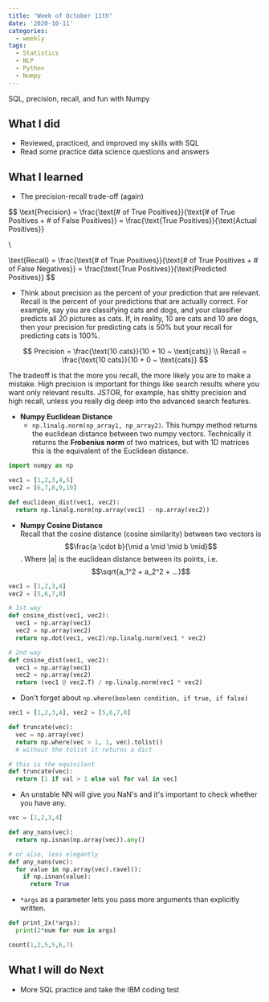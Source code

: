 ```yaml
---
title: "Week of October 11th"
date: '2020-10-11'
categories:
  - weekly
tags:
  - Statistics
  - NLP
  - Python
  - Numpy
---
```

SQL, precision, recall, and fun with Numpy

## What I did

- Reviewed, practiced, and improved my skills with SQL
- Read some practice data science questions and answers

## What I learned

- The precision-recall trade-off (again)
  


$$
\text{Precision} = \frac{\text{# of True Positives}}{\text{# of True Positives + # of False Positives}} 
= \frac{\text{True Positives}}{\text{Actual Positives}}

\\

\text{Recall} = \frac{\text{# of True Positives}}{\text{# of True Positives + # of False Negatives}}
= \frac{\text{True Positives}}{\text{Predicted Positives}}
$$

- Think about precision as the percent of your prediction that are relevant. Recall is the percent of your predictions that are actually correct. For example, say you are classifying cats and dogs, and your classifier predicts all 20 pictures as cats. If, in reality, 10 are cats and 10 are dogs, then your precision for predicting cats is 50% but your recall for predicting cats is 100%.

$$
Precision = \frac{\text{10 cats}}{10 + 10 ~ \text{cats}}
\\
Recall = \frac{\text{10 cats}}{10 + 0 ~ \text{cats}}
$$

The tradeoff is that the more you recall, the more likely you are to make a mistake. High precision is important for things like search results where you want only relevant results. JSTOR, for example, has shitty precision and high recall, unless you really dig deep into the advanced search features.

- **Numpy Euclidean Distance**
  - `np.linalg.norm(np_array1, np_array2)`. This humpy method returns the euclidean distance between two numpy vectors. Technically it returns the **Frobenius norm** of two matrices, but with 1D matrices this is the equivalent of the Euclidean distance.

``` python
import numpy as np

vec1 = [1,2,3,4,5]
vec2 = [6,7,8,9,10]

def euclidean_dist(vec1, vec2):
  return np.linalg.norm(np.array(vec1) - np.array(vec2))
```

- **Numpy Cosine Distance** \
 Recall that the cosine distance (cosine similarity) between two vectors is $$\frac{a \cdot b}{\mid a \mid \mid b \mid}$$. Where |a| is the euclidean distance between its points, i.e. $$\sqrt{a_1^2 + a_2^2 + ...}$$

``` python
vec1 = [1,2,3,4]
vec2 = [5,6,7,8]

# 1st way
def cosine_dist(vec1, vec2):
  vec1 = np.array(vec1)
  vec2 = np.array(vec2)
  return np.dot(vec1, vec2)/np.linalg.norm(vec1 * vec2)

# 2nd way
def cosine_dist(vec1, vec2):
  vec1 = np.array(vec1)
  vec2 = np.array(vec2)
  return (vec1 @ vec2.T) / np.linalg.norm(vec1 * vec2) 

```

- Don't forget about `np.where(booleen condition, if true, if false)`

``` Python
vec1 = [1,2,3,4], vec2 = [5,6,7,8]

def truncate(vec):
  vec = np.array(vec)
  return np.where(vec > 1, 1, vec).tolist()
  # without the tolist it returns a dict

# this is the equivilent
def truncate(vec):
  return [1 if val > 1 else val for val in vec]

```

- An unstable NN will give you NaN's and it's important to check whether you have any.

``` Python
vec = [1,2,3,4]

def any_nans(vec):
  return np.isnan(np.array(vec)).any()

# or also, less elegantly
def any_nans(vec):
  for value in np.array(vec).ravel():
    if np.isnan(value):
      return True
```

- `*args` as a parameter lets you pass more arguments than explicitly written.

``` python
def print_2x(*args):
  print(2*num for num in args)

count(1,2,5,5,6,7)

```

## What I will do Next

- More SQL practice and take the IBM coding test
